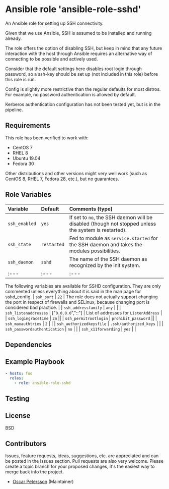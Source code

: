 # Ansible role 'ansible-role-sshd'

An Ansible role for setting up SSH connectivity.

Given that we use Ansible, SSH is assumed to be installed and running already.

The role offers the option of disabling SSH, but keep in mind that any future
interaction with the host through Ansible requires an alternative way of connecting
to be possible and actively used.

Consider that the default settings here disables root login through password, so a
ssh-key should be set up (not included in this role) before this role is run.

Config is slightly more restrictive than the regular defaults for most distros.
For example, no password authentication is allowed by default.

Kerberos authentication configuration has not been tested yet, but is in the pipeline.

## Requirements
This role has been verified to work with:
- CentOS 7
- RHEL 8
- Ubuntu 19.04
- Fedora 30

Other distributions and other versions might very well work (such as CentOS 8,
RHEL 7, Fedora 28, etc.), but no guarantees.

## Role Variables
| Variable		| Default		| Comments (type) |
| :---			| :---			| :---		  |
| `ssh_enabled` | `yes` | If set to `no`, the SSH daemon will be disabled (though not stopped unless the system is restarted). |
| `ssh_state` | `restarted` | Fed to module as `service.started` for the SSH daemon and takes the modules possibilities. |
| `ssh_daemon` | `sshd` | The name of the SSH daemon as recognized by the init system. |
| :---			| :---			| :---		  |

The following variables are available for SSHD configuration. They are only commented unless everything about it is said in the man page for sshd_config.
| `ssh_port` | `22` | The role does not actually support changing the port in respect of firewalls and SELinux, because changing port is considered bad practice. |
| `ssh_addressfamily` | `any` | |
| `ssh_listenaddresses` | ["`0.0.0.0`","::"] | List of addresses for `ListenAddress` |
| `ssh_logingracetime` | `2m` ||
| `ssh_permitrootlogin` | `prohibit_password` ||
| `ssh_maxauthtries` | `2` | |
| `ssh_authorizedkeysfile` | `.ssh/authorized_keys` | |
| `ssh_passwordauthentication` | `no` | |
| `ssh_x11forwarding` | `yes` | |

## Dependencies

## Example Playbook
```Yaml
- hosts: foo
  roles:
    - role: ansible-role-sshd
```

## Testing


## License

BSD

## Contributors

Issues, feature requests, ideas, suggestions, etc. are appreciated and can be posted in the Issues section. Pull requests are also very welcome. Please create a topic branch for your proposed changes, it's the easiest way to merge back into the project.

- [Oscar Petersson](https://github.com/oscpe262/) (Maintainer)
